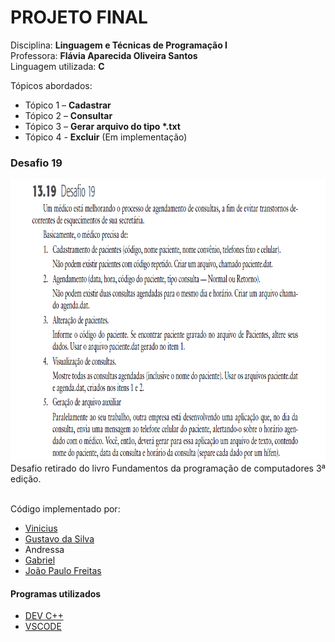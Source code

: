 # PROJETO FINAL
Disciplina: __Linguagem e Técnicas de Programação I__</br>
Professora: __Flávia Aparecida Oliveira Santos__</br>
Linguagem utilizada: __C__ </br>

Tópicos abordados:
* Tópico 1 – __Cadastrar__
* Tópico 2 – __Consultar__
* Tópico 3 – __Gerar arquivo do tipo *.txt__
* Tópico 4 - __Excluir__ (Em implementação)

### Desafio 19
<img src="./_imagens/desafio19.PNG" width="873" height="451"/>
Desafio retirado do livro Fundamentos da programação de computadores 3ª edição.</br></br>

Código implementado por:
* [Vinicius](https://github.com/ViniciusMataRibeiro)
* [Gustavo da Silva](https://github.com/Ch0kitus)
* Andressa
* [Gabriel](https://github.com/Gabriel-SRibeiro)
* [João Paulo Freitas](https://github.com/jpfreitasalvi)

#### Programas utilizados
* [DEV C++](https://sourceforge.net/projects/orwelldevcpp/)
* [VSCODE](https://code.visualstudio.com/)
